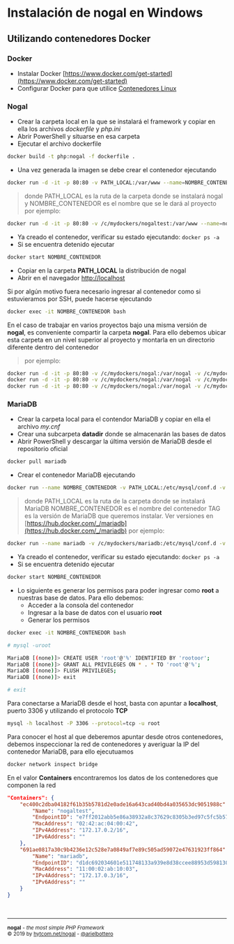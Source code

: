# Instalación de nogal en Windows
## Utilizando contenedores Docker

### Docker
- Instalar Docker [https://www.docker.com/get-started](https://www.docker.com/get-started)
- Configurar Docker para que utilice [Contenedores Linux](https://docs.docker.com/docker-for-windows/#switch-between-windows-and-linux-containers)

### Nogal
- Crear la carpeta local en la que se instalará el framework y copiar en ella los archivos *dockerfile* y *php.ini*
- Abrir PowerShell y situarse en esa carpeta
- Ejecutar el archivo dockerfile
```bash
docker build -t php:nogal -f dockerfile .
```
- Una vez generada la imagen se debe crear el contenedor ejecutando
```bash
docker run -d -it -p 80:80 -v PATH_LOCAL:/var/www --name=NOMBRE_CONTENEDOR php:nogal
```
> donde PATH_LOCAL es la ruta de la carpeta donde se instalará nogal
> y NOMBRE_CONTENEDOR es el nombre que se le dará al proyecto
> por ejemplo:
```bash
docker run -d -it -p 80:80 -v /c/mydockers/nogaltest:/var/www --name=nogaltest php:nogal
```
- Ya creado el contenedor, verificar su estado ejecutando: ```docker ps -a```
- Si se encuentra detenido ejecutar
```bash
docker start NOMBRE_CONTENEDOR
```
- Copiar en la carpeta **PATH_LOCAL** la distribución de nogal
- Abrir en el navegador [http://localhost](http://localhost)

Si por algún motivo fuera necesario ingresar al contenedor como si estuvieramos por SSH, puede hacerse ejecutando
```bash
docker exec -it NOMBRE_CONTENEDOR bash
```

En el caso de trabajar en varios proyectos bajo una misma versión de **nogal**, es conveniente compartir la carpeta **nogal**.
Para ello debemos ubicar esta carpeta en un nivel superior al proyecto y montarla en un directorio diferente dentro del contenedor
> por ejemplo:
```bash
docker run -d -it -p 80:80 -v /c/mydockers/nogal:/var/nogal -v /c/mydockers/proyecto1:/var/www --name=proyecto1 php:nogal
docker run -d -it -p 80:80 -v /c/mydockers/nogal:/var/nogal -v /c/mydockers/proyecto2:/var/www --name=proyecto2 php:nogal
docker run -d -it -p 80:80 -v /c/mydockers/nogal:/var/nogal -v /c/mydockers/proyecto3:/var/www --name=proyecto3 php:nogal
```


### MariaDB
- Crear la carpeta local para el contendor MariaDB y copiar en ella el archivo *my.cnf*
- Crear una subcarpeta **datadir** donde se almacenarán las bases de datos
- Abrir PowerShell y descargar la última versión de MariaDB desde el repositorio oficial
```bash
docker pull mariadb
```
- Crear el contenedor MariaDB ejecutando
```bash
docker run --name NOMBRE_CONTENEDOR -v PATH_LOCAL:/etc/mysql/conf.d -v PATH_LOCAL/datadir:/var/lib/mysql -p 3306:3306 -d mariadb:TAG
```
> donde PATH_LOCAL es la ruta de la carpeta donde se instalará MariaDB
> NOMBRE_CONTENEDOR es el nombre del contenedor
> TAG es la versión de MariaDB que queremos instalar. Ver versiones en [https://hub.docker.com/_/mariadb](https://hub.docker.com/_/mariadb)
> por ejemplo:
```bash
docker run --name mariadb -v /c/mydockers/mariadb:/etc/mysql/conf.d -v /c/mydockers/mariadb/datadir:/var/lib/mysql -p 3306:3306 -d mariadb:10
```
- Ya creado el contenedor, verificar su estado ejecutando: ```docker ps -a```
- Si se encuentra detenido ejecutar
```bash
docker start NOMBRE_CONTENEDOR
```
- Lo siguiente es generar los permisos para poder ingresar como **root** a nuestras base de datos. Para ello debemos:
  - Acceder a la consola del contenedor
  - Ingresar a la base de datos con el usuario **root**
  - Generar los permisos
```bash
docker exec -it NOMBRE_CONTENEDOR bash
```
```bash
# mysql -uroot
```
```bash
MariaDB [(none)]> CREATE USER 'root'@'%' IDENTIFIED BY 'rootoor';
MariaDB [(none)]> GRANT ALL PRIVILEGES ON * . * TO 'root'@'%';
MariaDB [(none)]> FLUSH PRIVILEGES;
MariaDB [(none)]> exit
```
```bash
# exit
```

Para conectarse a MariaDB desde el host, basta con apuntar a **localhost**, puerto 3306 y utilizando el protocolo **TCP**
```bash
mysql -h localhost -P 3306 --protocol=tcp -u root
``` 

Para conocer el host al que deberemos apuntar desde otros contenedores, debemos inspeccionar la red de contenedores y averiguar la IP del contenedor MariaDB, para ello ejecutuamos
```bash
docker network inspect bridge
```
En el valor **Containers** encontraremos los datos de los contenedores que componen la red
```json
"Containers": {
    "ec400c2dba04182f61b35b5781d2e0ade16a643cad40bd4a035653dc9051988c": {
        "Name": "nogaltest",
        "EndpointID": "e7ff2012abb5e86a38932a8c37629c8305b3ed97c5fc5b57df209d59b4dc37b8",
        "MacAddress": "02:42:ac:04:00:42",
        "IPv4Address": "172.17.0.2/16",
        "IPv6Address": ""
    },
    "691ae0817a30c9b4236e12c528e7a0849af7e89c505ad59072e47631923ff864": {
        "Name": "mariadb",
        "EndpointID": "d1dc692034601e511748133a939e8d38ccee88953d598130b7aa980d9150ae35",
        "MacAddress": "11:00:02:ab:10:03",
        "IPv4Address": "172.17.0.3/16",
        "IPv6Address": ""
    }
}
```
&nbsp;
___
<sub><b>nogal</b> - <em>the most simple PHP Framework</em></sub><br />
<sup>&copy; 2019 by <a href="https://hytcom.net/nogal">hytcom.net/nogal</a> - <a href="https://github.com/arielbottero">@arielbottero</a></sup><br />